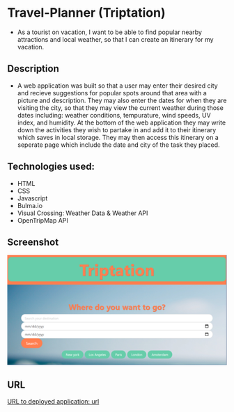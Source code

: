# Travel-Planner (Triptation)

* As a tourist on vacation, I want to be able to find popular nearby attractions and local weather, so that I can create an itinerary for my vacation. 

## Description

* A web application was built so that a user may enter their desired city and recieve suggestions for popular spots around that area with a picture and description. They may also enter the dates for when they are visiting the city, so that they may view the current weather during those dates including: weather conditions, tempurature, wind speeds, UV index, and humidity. At the bottom of the web application they may write down the activities they wish to partake in and add it to their itinerary which saves in local storage. They may then access this itinerary on a seperate page which include the date and city of the task they placed. 

## Technologies used:

* HTML
* CSS
* Javascript
* Bulma.io
* Visual Crossing: Weather Data & Weather API
* OpenTripMap API


## Screenshot 
![Screenshot of final web application](./pictures/TripationScreenshot.png)

## URL
[URL to deployed application: url](url)